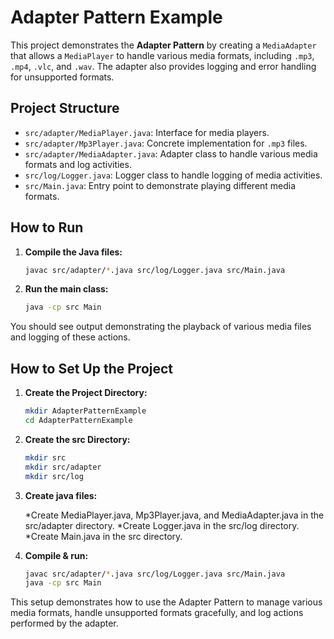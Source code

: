 # Adapter Pattern Example

This project demonstrates the **Adapter Pattern** by creating a `MediaAdapter` that allows a `MediaPlayer` to handle various media formats, including `.mp3`, `.mp4`, `.vlc`, and `.wav`. The adapter also provides logging and error handling for unsupported formats.

## Project Structure

- `src/adapter/MediaPlayer.java`: Interface for media players.
- `src/adapter/Mp3Player.java`: Concrete implementation for `.mp3` files.
- `src/adapter/MediaAdapter.java`: Adapter class to handle various media formats and log activities.
- `src/log/Logger.java`: Logger class to handle logging of media activities.
- `src/Main.java`: Entry point to demonstrate playing different media formats.

## How to Run

1. **Compile the Java files:**

   ```bash
   javac src/adapter/*.java src/log/Logger.java src/Main.java

   ```

2. **Run the main class:**
   ```bash
   java -cp src Main
   ```

You should see output demonstrating the playback of various media files and logging of these actions.

## How to Set Up the Project

1. **Create the Project Directory:**

   ```bash
   mkdir AdapterPatternExample
   cd AdapterPatternExample

   ```

2. **Create the src Directory:**

   ```bash
   mkdir src
   mkdir src/adapter
   mkdir src/log

   ```

3. **Create java files:**

   *Create MediaPlayer.java, Mp3Player.java, and MediaAdapter.java in the src/adapter directory.
   *Create Logger.java in the src/log directory.
   \*Create Main.java in the src directory.

4. **Compile & run:**

   ```bash
   javac src/adapter/*.java src/log/Logger.java src/Main.java
   java -cp src Main
   ```

This setup demonstrates how to use the Adapter Pattern to manage various media formats, handle unsupported formats gracefully, and log actions performed by the adapter.
